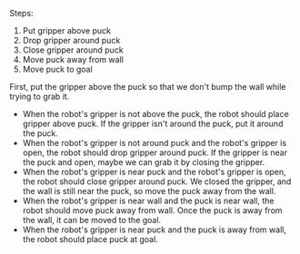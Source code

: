 
Steps:  
1. Put gripper above puck 
2. Drop gripper around puck 
3. Close gripper around puck 
4. Move puck away from wall 
5. Move puck to goal 

First, put the gripper above the puck so that we don't bump the wall while trying to grab it.
- When the robot's gripper is not above the puck, the robot should place gripper above puck.
If the gripper isn't around the puck, put it around the puck.
- When the robot's gripper is not around puck and the robot's gripper is open, the robot should drop gripper around puck.
If the gripper is near the puck and open, maybe we can grab it by closing the gripper.
- When the robot's gripper is near puck and the robot's gripper is open, the robot should close gripper around puck.
We closed the gripper, and the wall is still near the puck, so move the puck away from the wall. 
- When the robot's gripper is near wall and the puck is near wall, the robot should move puck away from wall.
Once the puck is away from the wall, it can be moved to the goal. 
- When the robot's gripper is near puck and the puck is away from wall, the robot should place puck at goal.
